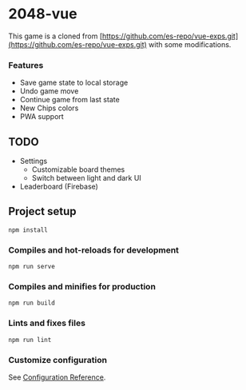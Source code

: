 # 2048-vue
This game is a cloned from [https://github.com/es-repo/vue-exps.git](https://github.com/es-repo/vue-exps.git) with some modifications.

### Features
- Save game state to local storage
- Undo game move
- Continue game from last state
- New Chips colors
- PWA support

## TODO
- Settings
    - Customizable board themes
    - Switch between light and dark UI
- Leaderboard (Firebase)

## Project setup
```
npm install
```

### Compiles and hot-reloads for development
```
npm run serve
```

### Compiles and minifies for production
```
npm run build
```

### Lints and fixes files
```
npm run lint
```

### Customize configuration
See [Configuration Reference](https://cli.vuejs.org/config/).
